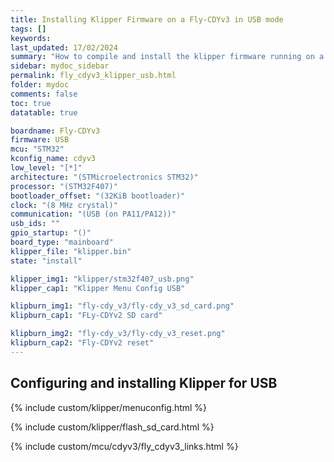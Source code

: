 ```yaml
---
title: Installing Klipper Firmware on a Fly-CDYv3 in USB mode
tags: []
keywords: 
last_updated: 17/02/2024
summary: "How to compile and install the klipper firmware running on a Fly-CDYv3 in USB mode"
sidebar: mydoc_sidebar
permalink: fly_cdyv3_klipper_usb.html
folder: mydoc
comments: false
toc: true
datatable: true

boardname: Fly-CDYv3
firmware: USB
mcu: "STM32"
kconfig_name: cdyv3
low_level: "[*]"
architecture: "(STMicroelectronics STM32)"
processor: "(STM32F407)"
bootloader_offset: "(32KiB bootloader)"
clock: "(8 MHz crystal)"
communication: "(USB (on PA11/PA12))"
usb_ids: ""
gpio_startup: "()"
board_type: "mainboard"
klipper_file: "klipper.bin"
state: "install"

klipper_img1: "klipper/stm32f407_usb.png"
klipper_cap1: "Klipper Menu Config USB"

klipburn_img1: "fly-cdy_v3/fly-cdy_v3_sd_card.png"
klipburn_cap1: "FLy-CDYv2 SD card"

klipburn_img2: "fly-cdy_v3/fly-cdy_v3_reset.png"
klipburn_cap2: "Fly-CDYv2 reset"
---
```


## Configuring and installing Klipper for USB

{% include custom/klipper/menuconfig.html %}

{% include custom/klipper/flash_sd_card.html %}

{% include custom/mcu/cdyv3/fly_cdyv3_links.html %}
